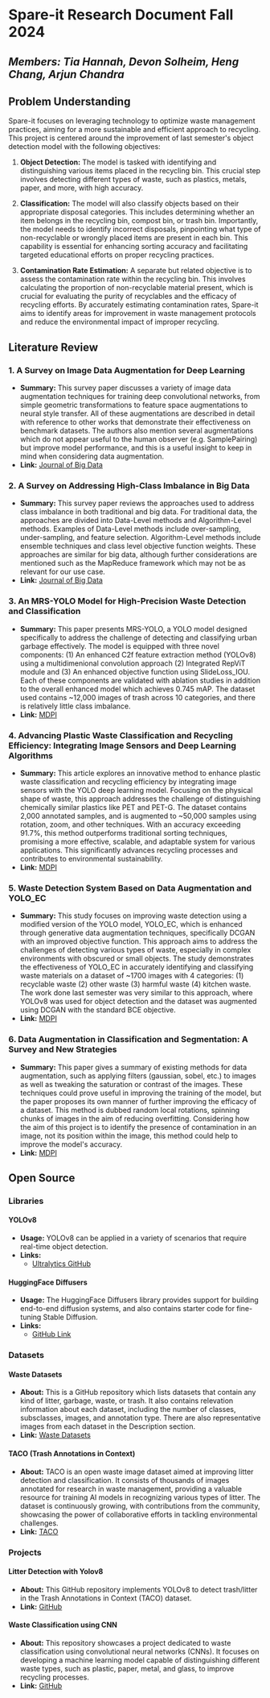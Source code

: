 # Spare-it Research Document Fall 2024

## *Members: Tia Hannah, Devon Solheim, Heng Chang, Arjun Chandra*

## Problem Understanding

Spare-it focuses on leveraging technology to optimize waste management practices, aiming for a more sustainable and efficient approach to recycling. This project is centered around the improvement of last semester's object detection model with the following objectives:

1. **Object Detection:** The model is tasked with identifying and distinguishing various items placed in the recycling bin. This crucial step involves detecting different types of waste, such as plastics, metals, paper, and more, with high accuracy.

2. **Classification:** The model will also classify objects based on their appropriate disposal categories. This includes determining whether an item belongs in the recycling bin, compost bin, or trash bin. Importantly, the model needs to identify incorrect disposals, pinpointing what type of non-recyclable or wrongly placed items are present in each bin. This capability is essential for enhancing sorting accuracy and facilitating targeted educational efforts on proper recycling practices.

3. **Contamination Rate Estimation:** A separate but related objective is to assess the contamination rate within the recycling bin. This involves calculating the proportion of non-recyclable material present, which is crucial for evaluating the purity of recyclables and the efficacy of recycling efforts. By accurately estimating contamination rates, Spare-it aims to identify areas for improvement in waste management protocols and reduce the environmental impact of improper recycling.


## Literature Review



### 1. A Survey on Image Data Augmentation for Deep Learning

- **Summary:** This survey paper discusses a variety of image data augmentation techniques for training deep convolutional networks, from simple geometric transformations to feature space augmentations to neural style transfer. All of these augmentations are described in detail with reference to other works that demonstrate their effectiveness on benchmark datasets. The authors also mention several augmentations which do not appear useful to the human observer (e.g. SamplePairing) but improve model performance, and this is a useful insight to keep in mind when considering data augmentation. 
- **Link:** [Journal of Big Data](https://journalofbigdata.springeropen.com/articles/10.1186/s40537-019-0197-0)

### 2. A Survey on Addressing High-Class Imbalance in Big Data

- **Summary:** This survey paper reviews the approaches used to address class imbalance in both traditional and big data. For traditional data, the approaches are divided into Data-Level methods and Algorithm-Level methods. Examples of Data-Level methods include over-sampling, under-sampling, and feature selection. Algorithm-Level methods include ensemble techniques and class level objective function weights. These approaches are similar for big data, although further considerations are mentioned such as the MapReduce framework which may not be as relevant for our use case. 
- **Link:** [Journal of Big Data](https://journalofbigdata.springeropen.com/articles/10.1186/s40537-018-0151-6)

### 3. An MRS-YOLO Model for High-Precision Waste Detection and Classification

- **Summary:** This paper presents MRS-YOLO, a YOLO model designed specifically to address the challenge of detecting and classifying urban garbage effectively. The model is equipped with three novel components: (1) An enhanced C2f feature extraction method (YOLOv8) using a multidimenional convolution approach (2) Integrated RepViT module and (3) An enhanced objective function using SlideLoss_IOU. Each of these components are validated with ablation studies in addition to the overall enhanced model which achieves 0.745 mAP. The dataset used contains ~12,000 images of trash across 10 categories, and there is relatively little class imbalance. 
- **Link:** [MDPI](https://www.ncbi.nlm.nih.gov/pmc/articles/PMC11244501/)


### 4. Advancing Plastic Waste Classification and Recycling Efficiency: Integrating Image Sensors and Deep Learning Algorithms

- **Summary:** This article explores an innovative method to enhance plastic waste classification and recycling efficiency by integrating image sensors with the YOLO deep learning model. Focusing on the physical shape of waste, this approach addresses the challenge of distinguishing chemically similar plastics like PET and PET-G. The dataset contains 2,000 annotated samples, and is augmented to ~50,000 samples using rotation, zoom, and other techniques.  With an accuracy exceeding 91.7%, this method outperforms traditional sorting techniques, promising a more effective, scalable, and adaptable system for various applications. This significantly advances recycling processes and contributes to environmental sustainability.
- **Link:** [MDPI](https://www.mdpi.com/2076-3417/13/18/10224)

### 5. Waste Detection System Based on Data Augmentation and YOLO_EC

- **Summary:** This study focuses on improving waste detection using a modified version of the YOLO model, YOLO_EC, which is enhanced through generative data augmentation techniques, specifically DCGAN with an improved objective function. This approach aims to address the challenges of detecting various types of waste, especially in complex environments with obscured or small objects. The study demonstrates the effectiveness of YOLO_EC in accurately identifying and classifying waste materials on a dataset of ~1700 images with 4 categories: (1) recyclable waste (2) other waste (3) harmful waste (4) kitchen waste. The work done last semester was very similar to this approach, where YOLOv8 was used for object detection and the dataset was augmented using DCGAN with the standard BCE objective. 
- **Link:** [MDPI](https://www.mdpi.com/1424-8220/23/7/3646)

### 6. Data Augmentation in Classification and Segmentation: A Survey and New Strategies

- **Summary:** This paper gives a summary of existing methods for data augmentation, such as applying filters (gaussian, sobel, etc.) to images as well as tweaking the saturation or contrast of the images. These techniques could prove useful in improving the training of the model, but the paper proposes its own manner of further improving the efficacy of a dataset. This method is dubbed random local rotations, spinning chunks of images in the aim of reducing overfitting. Considering how the aim of this project is to identify the presence of contamination in an image, not its position within the image, this method could help to improve the model's accuracy.
- **Link:** [MDPI](https://www.mdpi.com/2313-433X/9/2/46/pdf)




## Open Source


### Libraries

#### YOLOv8

- **Usage:** YOLOv8 can be applied in a variety of scenarios that require real-time object detection.
- **Links:** 
  - [Ultralytics GitHub](https://github.com/ultralytics/ultralytics)

#### HuggingFace Diffusers 

- **Usage:** The HuggingFace Diffusers library provides support for building end-to-end diffusion systems, and also contains starter code for fine-tuning Stable Diffusion.
- **Links:** 
  - [GitHub Link](https://github.com/huggingface/diffusers/tree/main)


### Datasets 

#### Waste Datasets
- **About:** This is a GitHub repository which lists datasets that contain any kind of litter, garbage, waste, or trash. It also contains relevation information about each dataset, including the number of classes, subsclasses, images, and annotation type. There are also representative images from each dataset in the Description section. 
- **Link:** [Waste Datasets](https://github.com/AgaMiko/waste-datasets-review?tab=readme-ov-file)

#### TACO (Trash Annotations in Context)

- **About:** TACO is an open waste image dataset aimed at improving litter detection and classification. It consists of thousands of images annotated for research in waste management, providing a valuable resource for training AI models in recognizing various types of litter. The dataset is continuously growing, with contributions from the community, showcasing the power of collaborative efforts in tackling environmental challenges.
- **Link:** [TACO](http://tacodataset.org/)


### Projects

#### Litter Detection with Yolov8
- **About:** This GitHub repository implements YOLOv8 to detect trash/litter in the Trash Annotations in Context (TACO) dataset.
- **Link:** [GitHub](https://github.com/jeremy-rico/litter-detection)

#### Waste Classification using CNN
- **About:** This repository showcases a project dedicated to waste classification using convolutional neural networks (CNNs). It focuses on developing a machine learning model capable of distinguishing different waste types, such as plastic, paper, metal, and glass, to improve recycling processes.
- **Link:** [GitHub](https://github.com/aniass/Waste-Classification)

